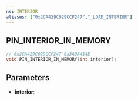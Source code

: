 ```yaml
---
ns: INTERIOR
aliases: ["0x2CA429C029CCF247","_LOAD_INTERIOR"]
---
```

## PIN_INTERIOR_IN_MEMORY

```c
// 0x2CA429C029CCF247 0x3ADA414E
void PIN_INTERIOR_IN_MEMORY(int interior);
```

## Parameters
* **interior**: 

